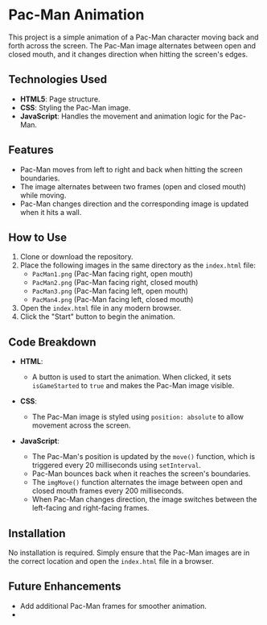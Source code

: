 # Pac-Man Animation

This project is a simple animation of a Pac-Man character moving back and forth across the screen. The Pac-Man image alternates between open and closed mouth, and it changes direction when hitting the screen's edges.

## Technologies Used
- **HTML5**: Page structure.
- **CSS**: Styling the Pac-Man image.
- **JavaScript**: Handles the movement and animation logic for the Pac-Man.

## Features
- Pac-Man moves from left to right and back when hitting the screen boundaries.
- The image alternates between two frames (open and closed mouth) while moving.
- Pac-Man changes direction and the corresponding image is updated when it hits a wall.

## How to Use
1. Clone or download the repository.
2. Place the following images in the same directory as the `index.html` file:
   - `PacMan1.png` (Pac-Man facing right, open mouth)
   - `PacMan2.png` (Pac-Man facing right, closed mouth)
   - `PacMan3.png` (Pac-Man facing left, open mouth)
   - `PacMan4.png` (Pac-Man facing left, closed mouth)
3. Open the `index.html` file in any modern browser.
4. Click the "Start" button to begin the animation.

## Code Breakdown

- **HTML**: 
  - A button is used to start the animation. When clicked, it sets `isGameStarted` to `true` and makes the Pac-Man image visible.

- **CSS**: 
  - The Pac-Man image is styled using `position: absolute` to allow movement across the screen.

- **JavaScript**: 
  - The Pac-Man's position is updated by the `move()` function, which is triggered every 20 milliseconds using `setInterval`.
  - Pac-Man bounces back when it reaches the screen's boundaries.
  - The `imgMove()` function alternates the image between open and closed mouth frames every 200 milliseconds.
  - When Pac-Man changes direction, the image switches between the left-facing and right-facing frames.

## Installation
No installation is required. Simply ensure that the Pac-Man images are in the correct location and open the `index.html` file in a browser.

## Future Enhancements
- Add additional Pac-Man frames for smoother animation.
-
